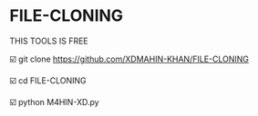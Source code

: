# FILE-CLONING
THIS TOOLS IS FREE

☑️ git clone https://github.com/XDMAHIN-KHAN/FILE-CLONING

☑️ cd FILE-CLONING

☑️ python M4HIN-XD.py
